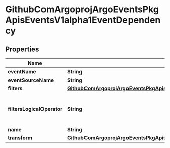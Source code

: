 

# GithubComArgoprojArgoEventsPkgApisEventsV1alpha1EventDependency


## Properties

Name | Type | Description | Notes
------------ | ------------- | ------------- | -------------
**eventName** | **String** |  |  [optional]
**eventSourceName** | **String** |  |  [optional]
**filters** | [**GithubComArgoprojArgoEventsPkgApisEventsV1alpha1EventDependencyFilter**](GithubComArgoprojArgoEventsPkgApisEventsV1alpha1EventDependencyFilter.md) |  |  [optional]
**filtersLogicalOperator** | **String** | FiltersLogicalOperator defines how different filters are evaluated together. Available values: and (&amp;&amp;), or (||) Is optional and if left blank treated as and (&amp;&amp;). |  [optional]
**name** | **String** |  |  [optional]
**transform** | [**GithubComArgoprojArgoEventsPkgApisEventsV1alpha1EventDependencyTransformer**](GithubComArgoprojArgoEventsPkgApisEventsV1alpha1EventDependencyTransformer.md) |  |  [optional]



